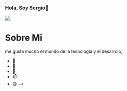 ### Hola, Soy Sergio👋

<img src="SergioVargas-banner.png">


<h1>Sobre Mi</h1>
<p>me gusta mucho el mundo de la tecnologia y el desarrolo,  </p>







- 🌱
- 🤔 
- 💬 
- 📫 
- 😄 
-->
